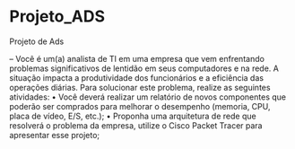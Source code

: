 # Projeto_ADS
Projeto de Ads 

– Você é um(a) analista de TI em uma empresa que vem enfrentando problemas significativos de 
lentidão em seus computadores e na rede. A situação impacta a produtividade dos funcionários e a 
eficiência das operações diárias. Para solucionar este problema, realize as seguintes atividades:
• Você deverá realizar um relatório de novos componentes que poderão ser comprados para 
melhorar o desempenho (memoria, CPU, placa de vídeo, E/S, etc.);
• Proponha uma arquitetura de rede que resolverá o problema da empresa, utilize o Cisco 
Packet Tracer para apresentar esse projeto;
